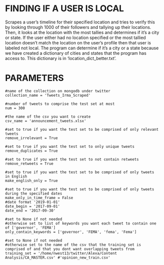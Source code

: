 # FINDING IF A USER IS LOCAL
Scrapes a user’s timeline for their specified location and tries to verify this by looking through 1000 of their followers and tallying up their locations. Then, it looks at the location with the most tallies and determines if it’s a city or state. If the user either had no location specified or the most tallied location doesn’t match the location on the user’s profile then that user is labeled not local.
The program can determine if it’s a city or a state because we have created a dictionary of cities and states that the program has access to. This dictionary is in ‘location_dict_better.txt’.

# PARAMETERS
```
#name of the collection on mongodb under twitter
collection_name = 'Tweets_Irma_Scraped'

#number of tweets to comprise the test set at most
num = 300

#the name of the csv you want to create
csv_name = 'announcement_tweets.xlsx'

#set to true if you want the test set to be comprised of only relevant tweets
remove_irrelevant = True

#set to true if you want the test set to only unique tweets
remove_duplicates = True

#set to true if you want the test set to not contain retweets
remove_retweets = True

#set to true if you want the test set to be comprised of only tweets in English
make_english_only = True

#set to true if you want the test set to be comprised of only tweets during the specified dates
make_only_in_time_frame = False
#date format '2019-01-01'
date_begin = '2017-09-01'
date_end = '2017-09-30'

#set to None if not needed
#otherwise set to list of keywords you want each tweet to contain one of ['governor', 'FEMA']
only_contain_keywords = ['governor', 'FEMA', 'fema', 'Fema']

#set to None if not needed
#otherwise set to the name of the csv that the training set is comprised of and that you dont want overlapping tweets from
training_set = '/home/nwest13/twitter/Alexa/Content Analysis/CA_MASTER.csv' #'opinion_new_train.csv'
```
